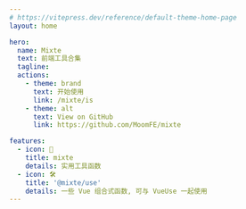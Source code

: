 ```yaml
---
# https://vitepress.dev/reference/default-theme-home-page
layout: home

hero:
  name: Mixte
  text: 前端工具合集
  tagline: 
  actions:
    - theme: brand
      text: 开始使用
      link: /mixte/is
    - theme: alt
      text: View on GitHub
      link: https://github.com/MoomFE/mixte

features:
  - icon: 🔩
    title: mixte
    details: 实用工具函数
  - icon: 🛠️
    title: '@mixte/use'
    details: 一些 Vue 组合式函数, 可与 VueUse 一起使用
---
```

